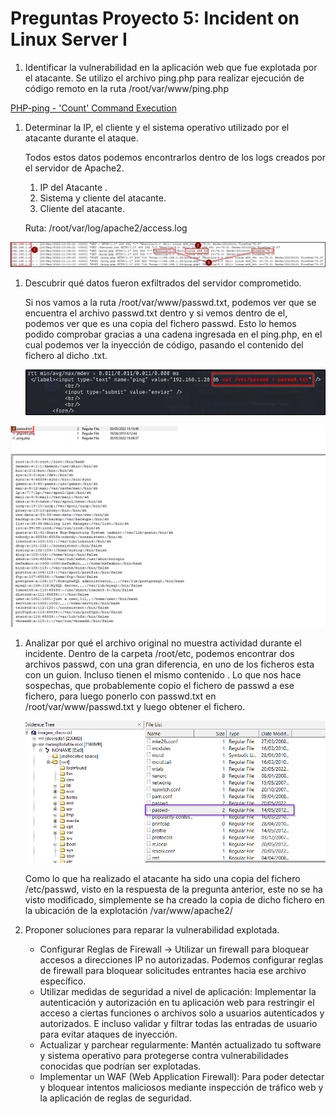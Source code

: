 # Preguntas Proyecto 5: Incident on Linux Server I

1. Identificar la vulnerabilidad en la aplicación web que fue explotada por el atacante.
Se utilizo el archivo ping.php para realizar ejecución de código remoto en la ruta /root/var/www/ping.php

[PHP-ping - 'Count' Command Execution](https://www.exploit-db.com/exploits/23487)

1. Determinar la IP, el cliente y el sistema operativo utilizado por el atacante durante el ataque.
    
     Todos estos datos podemos encontrarlos dentro de los logs creados por el servidor de Apache2.
    
    1. IP del Atacante .
    2. Sistema y cliente del atacante.
    3. Cliente del atacante.
    
    Ruta: /root/var/log/apache2/access.log
    

![Untitled](Preguntas_Proyecto_5_Incident_on_Linux_Server_I/Untitled.png)

1. Descubrir qué datos fueron exfiltrados del servidor comprometido.
    
    Si nos vamos a la ruta /root/var/www/passwd.txt, podemos ver que se encuentra el archivo passwd.txt dentro y si vemos dentro de el, podemos ver que es una copia del fichero passwd. Esto lo hemos podido comprobar gracias a una cadena ingresada en el ping.php, en el cual podemos ver la inyección de código, pasando el contenido del fichero al dicho .txt.
    
    ![Untitled](Preguntas_Proyecto_5_Incident_on_Linux_Server_I/Untitled%201.png)
    

![Untitled](Preguntas_Proyecto_5_Incident_on_Linux_Server_I/Untitled%202.png)

1. Analizar por qué el archivo original no muestra actividad durante el incidente.
Dentro de la carpeta /root/etc, podemos encontrar dos archivos passwd, con una gran diferencia, en uno de los ficheros esta con un guion. Incluso tienen el mismo contenido . Lo que nos hace sospechas, que probablemente copio el fichero de passwd a ese fichero, para luego ponerlo con passwd.txt en /root/var/www/passwd.txt y luego obtener el fichero.
    
    ![Untitled](Preguntas_Proyecto_5_Incident_on_Linux_Server_I/Untitled%203.png)
    
    Como lo que ha realizado el atacante ha sido una copia del fichero /etc/passwd, visto en la respuesta de la pregunta anterior, este no se ha visto modificado, simplemente se ha creado la copia de dicho fichero en la ubicación de la explotación /var/www/apache2/
    
2. Proponer soluciones para reparar la vulnerabilidad explotada.
    - Configurar Reglas de Firewall → Utilizar un firewall para bloquear accesos a direcciones IP no autorizadas. Podemos configurar reglas de firewall para bloquear solicitudes entrantes hacia ese archivo específico.
    - Utilizar medidas de seguridad a nivel de aplicación: Implementar la autenticación y autorización en tu aplicación web para restringir el acceso a ciertas funciones o archivos solo a usuarios autenticados y autorizados. E incluso validar y filtrar todas las entradas de usuario para evitar ataques de inyección.
    - Actualizar y parchear regularmente: Mantén actualizado tu software y sistema operativo para protegerse contra vulnerabilidades conocidas que podrían ser explotadas.
    - Implementar un WAF (Web Application Firewall): Para poder detectar y bloquear intentos maliciosos mediante inspección de tráfico web y la aplicación de reglas de seguridad.